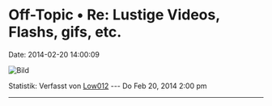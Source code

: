 Off-Topic • Re: Lustige Videos, Flashs, gifs, etc.
==================================================

Date: 2014-02-20 14:00:09

![Bild](http://31.media.tumblr.com/75686bb676a339b656a26694e38e714a/tumblr_n0y800VxWX1s723sho1_500.jpg)

Statistik: Verfasst von
[Low012](http://forum.yacy-websuche.de/memberlist.php?mode=viewprofile&u=62)
--- Do Feb 20, 2014 2:00 pm

------------------------------------------------------------------------

